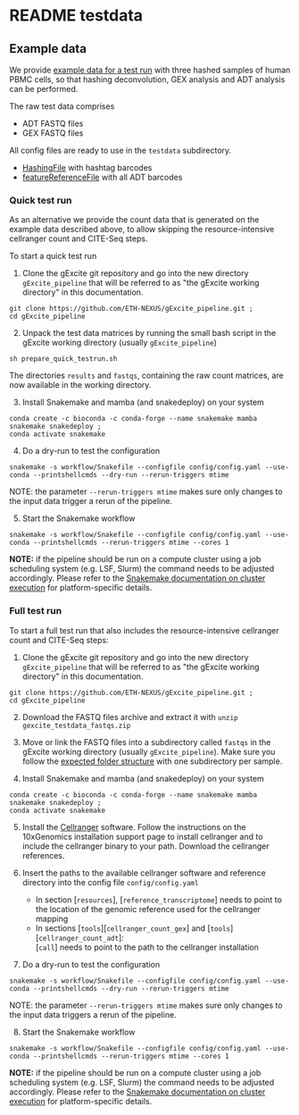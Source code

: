 # README testdata

## Example data

We provide [example data for a test run](https://drive.google.com/drive/folders/14clt2_E_P0-HEXlJwH1fHCk5KhpPpxMc?usp=share_link) with three hashed samples of human PBMC cells, so that hashing deconvolution, GEX analysis and ADT analysis can be performed.

The raw test data comprises

- ADT FASTQ files
- GEX FASTQ files

All config files are ready to use in the `testdata` subdirectory.

- [HashingFile](HashingFile_PBMC_D1.csv) with hashtag barcodes
- [featureReferenceFile](feature_reference.txt) with all ADT barcodes

### Quick test run

As an alternative we provide the count data that is generated on the example data described above, to allow skipping the resource-intensive cellranger count and CITE-Seq steps.

To start a quick test run

1) Clone the gExcite git repository and go into the new directory `gExcite_pipeline` that will be referred to as "the gExcite working directory" in this documentation.

```
git clone https://github.com/ETH-NEXUS/gExcite_pipeline.git ;
cd gExcite_pipeline
```

2) Unpack the test data matrices by running the small bash script in the gExcite working directory (usually `gExcite_pipeline`)

```
sh prepare_quick_testrun.sh
```

The directories `results` and `fastqs`, containing the raw count matrices, are now available in the working directory.

3) Install Snakemake and mamba (and snakedeploy) on your system

```
conda create -c bioconda -c conda-forge --name snakemake mamba snakemake snakedeploy ;
conda activate snakemake
```

4) Do a dry-run to test the configuration

```
snakemake -s workflow/Snakefile --configfile config/config.yaml --use-conda --printshellcmds --dry-run --rerun-triggers mtime
```

NOTE: the parameter `--rerun-triggers mtime` makes sure only changes to the input data trigger a rerun of the pipeline.  

5) Start the Snakemake workflow

```
snakemake -s workflow/Snakefile --configfile config/config.yaml --use-conda --printshellcmds --rerun-triggers mtime --cores 1
```

**NOTE:** if the pipeline should be run on a compute cluster using a job scheduling system (e.g. LSF, Slurm) the command needs to be adjusted accordingly. Please refer to the [Snakemake documentation on cluster execution](https://snakemake.readthedocs.io/en/stable/executing/cluster.html) for platform-specific details.

### Full test run

To start a full test run that also includes the resource-intensive cellranger count and CITE-Seq steps:

1) Clone the gExcite git repository and go into the new directory `gExcite_pipeline` that will be referred to as "the gExcite working directory" in this documentation.

```
git clone https://github.com/ETH-NEXUS/gExcite_pipeline.git ;
cd gExcite_pipeline
```

2) Download the FASTQ files archive and extract it with `unzip gexcite_testdata_fastqs.zip`

3) Move or link the FASTQ files into a subdirectory called `fastqs` in the gExcite working directory (usually `gExcite_pipeline`). Make sure you follow the [expected folder structure](../README.md) with one subdirectory per sample.
4) Install Snakemake and mamba (and snakedeploy) on your system

```
conda create -c bioconda -c conda-forge --name snakemake mamba snakemake snakedeploy ;
conda activate snakemake
```

5) Install the [Cellranger](https://support.10xgenomics.com/single-cell-gene-expression/software/pipelines/latest/what-is-cell-ranger) software. Follow the instructions on the 10xGenomics installation support page to install cellranger and to include the cellranger binary to your path. Download the cellranger references.
6) Insert the paths to the available cellranger software and reference directory into the config file `config/config.yaml`
    - In section [`resources`], [`reference_transcriptome`] needs to point to the location of the genomic reference used for the cellranger mapping
    - In sections [`tools`][`cellranger_count_gex`] and [`tools`][`cellranger_count_adt`]:  
    [`call`] needs to point to the path to the cellranger installation  

7) Do a dry-run to test the configuration

```
snakemake -s workflow/Snakefile --configfile config/config.yaml --use-conda --printshellcmds --dry-run --rerun-triggers mtime
```

NOTE: the parameter `--rerun-triggers mtime` makes sure only changes to the input data triggers a rerun of the pipeline.  

8) Start the Snakemake workflow

```
snakemake -s workflow/Snakefile --configfile config/config.yaml --use-conda --printshellcmds --rerun-triggers mtime --cores 1
```

**NOTE:** if the pipeline should be run on a compute cluster using a job scheduling system (e.g. LSF, Slurm) the command needs to be adjusted accordingly. Please refer to the [Snakemake documentation on cluster execution](https://snakemake.readthedocs.io/en/stable/executing/cluster.html) for platform-specific details.
